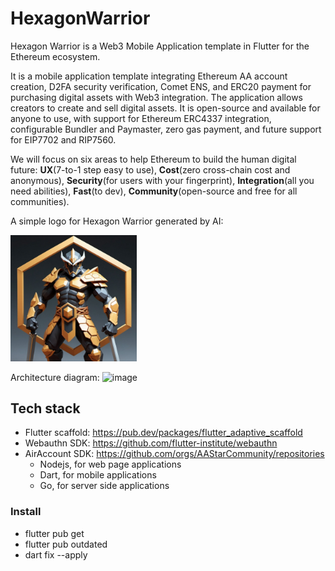# HexagonWarrior
Hexagon Warrior is a Web3 Mobile Application template in Flutter for the Ethereum ecosystem. 

It is a mobile application template integrating Ethereum AA account creation, D2FA security verification, Comet ENS, and ERC20 payment for purchasing digital assets with Web3 integration. The application allows creators to create and sell digital assets. It is open-source and available for anyone to use, with support for Ethereum ERC4337 integration, configurable Bundler and Paymaster, zero gas payment, and future support for EIP7702 and RIP7560.


We will focus on six areas to help Ethereum to build the human digital future:
**UX**(7-to-1 step easy to use), **Cost**(zero cross-chain cost and anonymous), **Security**(for users with your fingerprint), **Integration**(all you need abilities), **Fast**(to dev), **Community**(open-source and free for all communities).

A simple logo for Hexagon Warrior generated by AI:

<img src="https://raw.githubusercontent.com/jhfnetboy/MarkDownImg/main/img/202406091522004.png" width="40%"></img>

Architecture diagram:
![image](https://github.com/CMUBA/HexagonWarrior/assets/2945287/56ef562c-61bd-486c-a49a-1ccd2ff72471)

## Tech stack

- Flutter scaffold: https://pub.dev/packages/flutter_adaptive_scaffold
- Webauthn SDK: https://github.com/flutter-institute/webauthn
- AirAccount SDK: https://github.com/orgs/AAStarCommunity/repositories
  - Nodejs, for web page applications
  - Dart, for mobile applications
  - Go, for server side applications

### Install

+ flutter pub get
+ flutter pub outdated
+ dart fix --apply 
